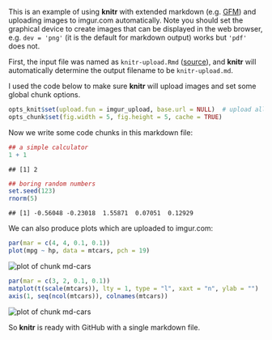 This is an example of using **knitr** with extended markdown (e.g. [GFM](http://github.github.com/github-flavored-markdown/)) and uploading images to imgur.com automatically. Note you should set the graphical device to create images that can be displayed in the web browser, e.g. `dev = 'png'` (it is the default for markdown output) works but `'pdf'` does not.

First, the input file was named as `knitr-upload.Rmd` ([source](https://github.com/yihui/knitr-examples/blob/master/010-upload.Rmd)), and **knitr** will automatically determine the output filename to be `knitr-upload.md`.

I used the code below to make sure **knitr** will upload images and set some global chunk options.


```r
opts_knit$set(upload.fun = imgur_upload, base.url = NULL)  # upload all images to imgur.com
opts_chunk$set(fig.width = 5, fig.height = 5, cache = TRUE)
```

Now we write some code chunks in this markdown file:


```r
## a simple calculator
1 + 1
```

```
## [1] 2
```

```r
## boring random numbers
set.seed(123)
rnorm(5)
```

```
## [1] -0.56048 -0.23018  1.55871  0.07051  0.12929
```

We can also produce plots which are uploaded to imgur.com:


```r
par(mar = c(4, 4, 0.1, 0.1))
plot(mpg ~ hp, data = mtcars, pch = 19)
```

![plot of chunk md-cars](http://i.imgur.com/tYxxzqK.png) 

```r
par(mar = c(3, 2, 0.1, 0.1))
matplot(t(scale(mtcars)), lty = 1, type = "l", xaxt = "n", ylab = "")
axis(1, seq(ncol(mtcars)), colnames(mtcars))
```

![plot of chunk md-cars](http://i.imgur.com/7TPHUbI.png) 

So **knitr** is ready with GitHub with a single markdown file.
